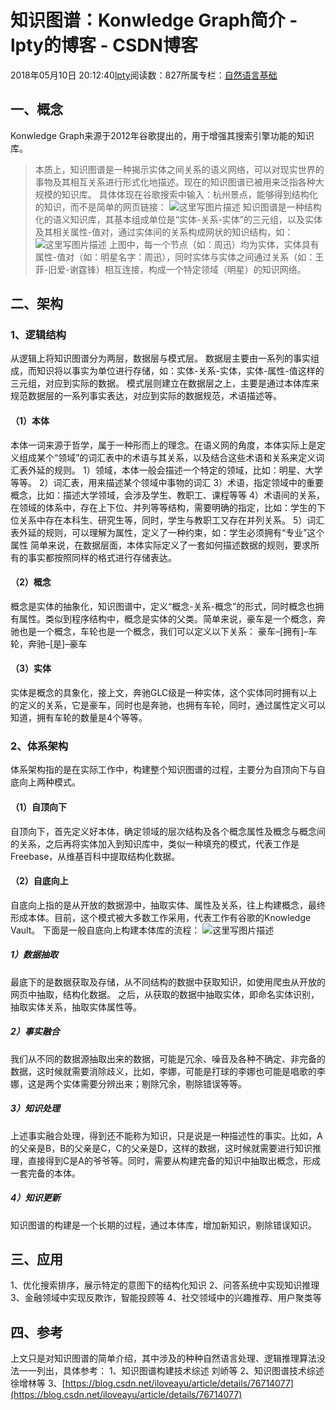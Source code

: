 
# 知识图谱：Konwledge Graph简介 - lpty的博客 - CSDN博客

2018年05月10日 20:12:40[lpty](https://me.csdn.net/sinat_33741547)阅读数：827所属专栏：[自然语言基础](https://blog.csdn.net/column/details/22512.html)



## 一、概念
Konwledge Graph来源于2012年谷歌提出的，用于增强其搜索引擎功能的知识库。
> 本质上，知识图谱是一种揭示实体之间关系的语义网络，可以对现实世界的事物及其相互关系进行形式化地描述。现在的知识图谱已被用来泛指各种大规模的知识库。
具体体现在谷歌搜索中输入：杭州景点，能够得到结构化的知识，而不是简单的网页链接：
![这里写图片描述](https://img-blog.csdn.net/2018051017280475?watermark/2/text/aHR0cHM6Ly9ibG9nLmNzZG4ubmV0L3NpbmF0XzMzNzQxNTQ3/font/5a6L5L2T/fontsize/400/fill/I0JBQkFCMA==/dissolve/70)
知识图谱是一种结构化的语义知识库，其基本组成单位是“实体-关系-实体”的三元组，以及实体及其相关属性-值对，通过实体间的关系构成网状的知识结构，如：
![这里写图片描述](https://img-blog.csdn.net/20180510174822188?watermark/2/text/aHR0cHM6Ly9ibG9nLmNzZG4ubmV0L3NpbmF0XzMzNzQxNTQ3/font/5a6L5L2T/fontsize/400/fill/I0JBQkFCMA==/dissolve/70)
上图中，每一个节点（如：周迅）均为实体，实体具有属性-值对（如：明星名字：周迅），同时实体与实体之间通过关系（如：王菲-旧爱-谢霆锋）相互连接，构成一个特定领域（明星）的知识网络。
## 二、架构
### 1、逻辑结构
从逻辑上将知识图谱分为两层，数据层与模式层。
数据层主要由一系列的事实组成，而知识将以事实为单位进行存储，如：实体-关系-实体，实体-属性-值这样的三元组，对应到实际的数据。
模式层则建立在数据层之上，主要是通过本体库来规范数据层的一系列事实表达，对应到实际的数据规范，术语描述等。
#### （1）本体
本体一词来源于哲学，属于一种形而上的理念。在语义网的角度，本体实际上是定义组成某个“领域”的词汇表中的术语与其关系，以及结合这些术语和关系来定义词汇表外延的规则。
1）领域，本体一般会描述一个特定的领域，比如：明星、大学等等。
2）词汇表，用来描述某个领域中事物的词汇
3）术语，指定领域中的重要概念，比如：描述大学领域，会涉及学生、教职工、课程等等
4）术语间的关系，在领域的体系中，存在上下位、并列等等结构，需要明确的指定，比如：学生的下位关系中存在本科生、研究生等，同时，学生与教职工又存在并列关系。
5）词汇表外延的规则，可以理解为属性，定义了一种约束，如：学生必须拥有“专业”这个属性
简单来说，在数据层面，本体实际定义了一套如何描述数据的规则，要求所有的事实都按照同样的格式进行存储表达。
#### （2）概念
概念是实体的抽象化，知识图谱中，定义“概念-关系-概念”的形式，同时概念也拥有属性。类似到程序结构中，概念是实体的父类。简单来说，豪车是一个概念，奔驰也是一个概念，车轮也是一个概念，我们可以定义以下关系：
豪车–[拥有]–车轮，奔驰–[是]–豪车
#### （3）实体
实体是概念的具象化，接上文，奔驰GLC级是一种实体，这个实体同时拥有以上的定义的关系，它是豪车，同时也是奔驰，也拥有车轮，同时，通过属性定义可以知道，拥有车轮的数量是4个等等。
### 2、体系架构
体系架构指的是在实际工作中，构建整个知识图谱的过程，主要分为自顶向下与自底向上两种模式。
#### （1）自顶向下
自顶向下，首先定义好本体，确定领域的层次结构及各个概念属性及概念与概念间的关系，之后再将实体加入到知识库中，类似一种填充的模式，代表工作是Freebase，从维基百科中提取结构化数据。
#### （2）自底向上
自底向上指的是从开放的数据源中，抽取实体、属性及关系，往上构建概念，最终形成本体。目前，这个模式被大多数工作采用，代表工作有谷歌的Knowledge Vault。
下面是一般自底向上构建本体库的流程：
![这里写图片描述](https://img-blog.csdn.net/20180510194009752?watermark/2/text/aHR0cHM6Ly9ibG9nLmNzZG4ubmV0L3NpbmF0XzMzNzQxNTQ3/font/5a6L5L2T/fontsize/400/fill/I0JBQkFCMA==/dissolve/70)
##### 1）数据抽取
最底下的是数据获取及存储，从不同结构的数据中获取知识，如使用爬虫从开放的网页中抽取，结构化数据。
之后，从获取的数据中抽取实体，即命名实体识别，抽取实体关系，抽取实体属性等。
##### 2）事实融合
我们从不同的数据源抽取出来的数据，可能是冗余、噪音及各种不确定、非完备的数据，这时候就需要消除歧义，比如，李娜，可能是打球的李娜也可能是唱歌的李娜，这是两个实体需要分辨出来；剔除冗余，剔除错误等等。
##### 3）知识处理
上述事实融合处理，得到还不能称为知识，只是说是一种描述性的事实。比如，A的父亲是B，B的父亲是C，C的父亲是D，这样的数据，这时候就需要进行知识推理，直接得到C是A的爷爷等。同时，需要从构建完备的知识中抽取出概念，形成一套完备的本体。
##### 4）知识更新
知识图谱的构建是一个长期的过程，通过本体库，增加新知识，剔除错误知识。
## 三、应用
1、优化搜索排序，展示特定的意图下的结构化知识
2、问答系统中实现知识推理
3、金融领域中实现反欺诈，智能投顾等
4、社交领域中的兴趣推荐、用户聚类等
## 四、参考
上文只是对知识图谱的简单介绍，其中涉及的种种自然语言处理、逻辑推理算法没法一一列出，具体参考：
1、知识图谱构建技术综述    刘峤等
2、知识图谱技术综述    徐增林等
3、[https://blog.csdn.net/iloveayu/article/details/76714077](https://blog.csdn.net/iloveayu/article/details/76714077)

